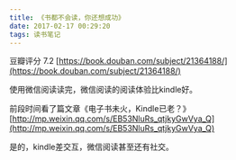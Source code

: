 ```yaml
---
title: 《书都不会读，你还想成功》
date: 2017-02-17 00:29:20
tags: 读书笔记
---
```


豆瓣评分 7.2
[https://book.douban.com/subject/21364188/](https://book.douban.com/subject/21364188/)

使用微信阅读读完，微信阅读的阅读体验比kindle好。

前段时间看了篇文章《电子书未火，Kindle已老？》[http://mp.weixin.qq.com/s/EB53NluRs_qtjkyGwVya_Q](http://mp.weixin.qq.com/s/EB53NluRs_qtjkyGwVya_Q)

是的，kindle差交互，微信阅读甚至还有社交。

<!-- more -->